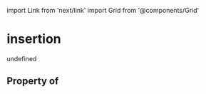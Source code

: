 import Link from 'next/link'
import Grid from '@components/Grid'

# insertion

undefined

## Property of



